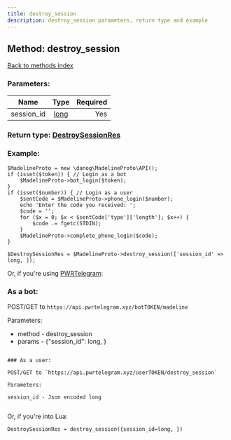 ```yaml
---
title: destroy_session
description: destroy_session parameters, return type and example
---
```

## Method: destroy\_session  
[Back to methods index](index.md)


### Parameters:

| Name     |    Type       | Required |
|----------|:-------------:|---------:|
|session\_id|[long](../types/long.md) | Yes|


### Return type: [DestroySessionRes](../types/DestroySessionRes.md)

### Example:


```
$MadelineProto = new \danog\MadelineProto\API();
if (isset($token)) { // Login as a bot
    $MadelineProto->bot_login($token);
}
if (isset($number)) { // Login as a user
    $sentCode = $MadelineProto->phone_login($number);
    echo 'Enter the code you received: ';
    $code = '';
    for ($x = 0; $x < $sentCode['type']['length']; $x++) {
        $code .= fgetc(STDIN);
    }
    $MadelineProto->complete_phone_login($code);
}

$DestroySessionRes = $MadelineProto->destroy_session(['session_id' => long, ]);
```

Or, if you're using [PWRTelegram](https://pwrtelegram.xyz):

### As a bot:

POST/GET to `https://api.pwrtelegram.xyz/botTOKEN/madeline`

Parameters:

* method - destroy_session
* params - {"session_id": long, }

```

### As a user:

POST/GET to `https://api.pwrtelegram.xyz/userTOKEN/destroy_session`

Parameters:

session_id - Json encoded long


```

Or, if you're into Lua:

```
DestroySessionRes = destroy_session({session_id=long, })
```

